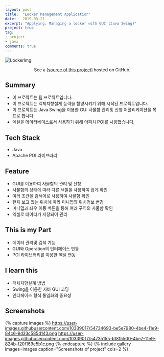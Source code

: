 ```yaml
---
layout: post
title:  "Locker Management Application"
date:   2019-03-21
excerpt: "Applying, Managing a locker with GUI (Java Swing)"
project: true
tag:
- project 
- java
comments: true
---
```


![LockerImg](https://user-images.githubusercontent.com/10339017/54734183-24490200-4be1-11e9-9bc7-5f6e3b62b748.png)
<center>See a [<a href="https://github.com/flokker/Object_Programming">source of this project</a>] hosted on GitHub.</center>


## Summary
* 이 프로젝트는 팀 프로젝트입니다.
* 이 프로젝트는 객체지향설계 능력을 함양시키기 위해 시작된 프로젝트입니다.
* 이 프로젝트는 Java Swing을 이용한 GUI 사물함 관리및 신청 어플리케이션을 목표로 합니다.
* 엑셀을 데이터베이스로서 사용하기 위해 아파치 POI를 사용했습니다.
     

## Tech Stack
* Java
* Apache POI 라이브러리


## Feature
* GUI를 이용하여 사물함의 관리 및 신청
* 사물함의 상태에 따라 다른 색깔을 사용하여 쉽게 확인
* 여러 조건을 검색어로 사용하여 사물함 확인
* 현재 보고 있는 위치에 따라 미니맵의 위치정보 변경
* 미니맵과 좌우 이동 버튼을 통해 여러 구역의 사물함 확인
* 엑셀로 데이터가 저장되어 관리


## This is my Part
* 데이터 관리및 검색 기능
* GUI와 Operation의 인터페이스 연동
* POI 라이브러리를 이용한 엑셀 연동


## I learn this
* 객체지향설계 방법
* Swing을 이용한 자바 GUI 코딩
* 인터페이스 형식 통일화의 중요성


## Screenshots
{% capture images %}
	https://user-images.githubusercontent.com/10339017/54734693-be5e7980-4be4-11e9-84c6-9d33c585d143.png
	https://user-images.githubusercontent.com/10339017/54735155-b18f5500-4be7-11e9-824b-f20f169e5b1c.png
{% endcapture %}
{% include gallery images=images caption="Screenshots of project" cols=2 %}
